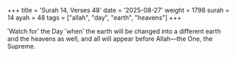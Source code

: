 +++
title = 'Surah 14, Verses 48'
date = '2025-08-27'
weight = 1798
surah = 14
ayah = 48
tags = ["allah", "day", "earth", "heavens"]
+++

˹Watch for˺ the Day ˹when˺ the earth will be changed into a different earth and the heavens as well, and all will appear before Allah—the One, the Supreme.